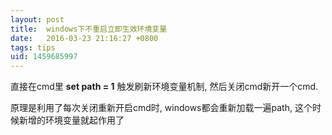 ```yaml
---
layout: post
title:  windows下不重启立即生效环境变量
date:   2016-03-23 21:16:27 +0800
tags: tips
uid: 1459685997
---
```

直接在cmd里 **set path = 1** 触发刷新环境变量机制, 然后关闭cmd新开一个cmd.

原理是利用了每次关闭重新开启cmd时, windows都会重新加载一遍path, 这个时候新增的环境变量就起作用了
